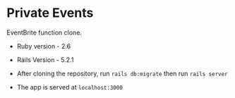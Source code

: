 # Private Events

EventBrite function clone.

* Ruby version - 2.6

* Rails Version - 5.2.1

* After cloning the repository, run `rails db:migrate`  then run `rails server`

* The app is served at `localhost:3000`
